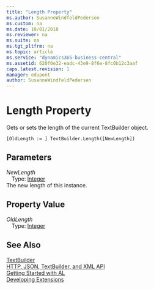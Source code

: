 ```yaml
---
title: "Length Property"
ms.author: SusanneWindfeldPedersen
ms.custom: na
ms.date: 10/01/2018
ms.reviewer: na
ms.suite: na
ms.tgt_pltfrm: na
ms.topic: article
ms.service: "dynamics365-business-central"
ms.assetid: 620f0e32-eadc-43e9-8f6e-8fc0b12c3aaf
caps.latest.revision: 1
manager: edupont
author: SusanneWindfeldPedersen
---
```


# Length Property
Gets or sets the length of the current TextBuilder object.  
```  
[OldLength := ] TextBuilder.Length([NewLength])  
```  
## Parameters
*NewLength*    
&emsp;Type: [Integer](../datatypes/devenv-integer-data-type.md)  
The new length of this instance.  
  
## Property Value
*OldLength*  
&emsp;Type: [Integer](../datatypes/devenv-integer-data-type.md)  
  
## See Also
[TextBuilder](textbuilder-class.md)  
[HTTP, JSON, TextBuilder, and XML API](../devenv-restapi-overview.md)  
[Getting Started with AL](../devenv-get-started.md)  
[Developing Extensions](../devenv-dev-overview.md)  
